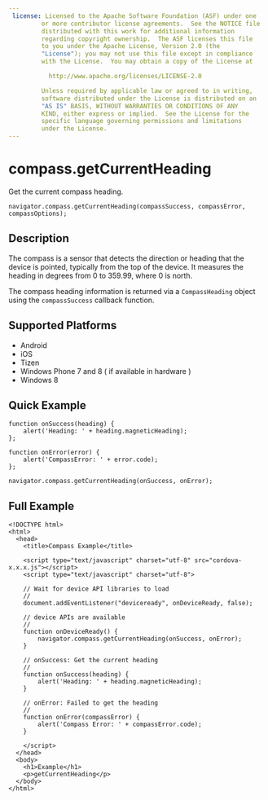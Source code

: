 ```yaml
---
 license: Licensed to the Apache Software Foundation (ASF) under one
         or more contributor license agreements.  See the NOTICE file
         distributed with this work for additional information
         regarding copyright ownership.  The ASF licenses this file
         to you under the Apache License, Version 2.0 (the
         "License"); you may not use this file except in compliance
         with the License.  You may obtain a copy of the License at

           http://www.apache.org/licenses/LICENSE-2.0

         Unless required by applicable law or agreed to in writing,
         software distributed under the License is distributed on an
         "AS IS" BASIS, WITHOUT WARRANTIES OR CONDITIONS OF ANY
         KIND, either express or implied.  See the License for the
         specific language governing permissions and limitations
         under the License.
---
```


compass.getCurrentHeading
=========================

Get the current compass heading.

    navigator.compass.getCurrentHeading(compassSuccess, compassError, compassOptions);

Description
-----------

The compass is a sensor that detects the direction or heading that the
device is pointed, typically from the top of the device.  It measures
the heading in degrees from 0 to 359.99, where 0 is north.

The compass heading information is returned via a `CompassHeading`
object using the `compassSuccess` callback function.

Supported Platforms
-------------------

- Android
- iOS
- Tizen
- Windows Phone 7 and 8 ( if available in hardware )
- Windows 8

Quick Example
-------------

    function onSuccess(heading) {
        alert('Heading: ' + heading.magneticHeading);
    };

    function onError(error) {
        alert('CompassError: ' + error.code);
    };

    navigator.compass.getCurrentHeading(onSuccess, onError);

Full Example
------------

    <!DOCTYPE html>
    <html>
      <head>
        <title>Compass Example</title>

        <script type="text/javascript" charset="utf-8" src="cordova-x.x.x.js"></script>
        <script type="text/javascript" charset="utf-8">

        // Wait for device API libraries to load
        //
        document.addEventListener("deviceready", onDeviceReady, false);

        // device APIs are available
        //
        function onDeviceReady() {
            navigator.compass.getCurrentHeading(onSuccess, onError);
        }

        // onSuccess: Get the current heading
        //
        function onSuccess(heading) {
            alert('Heading: ' + heading.magneticHeading);
        }

        // onError: Failed to get the heading
        //
        function onError(compassError) {
            alert('Compass Error: ' + compassError.code);
        }

        </script>
      </head>
      <body>
        <h1>Example</h1>
        <p>getCurrentHeading</p>
      </body>
    </html>

